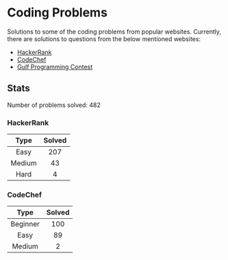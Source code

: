 # Coding Problems

Solutions to some of the coding problems from popular websites. Currently, there are solutions to questions from the below mentioned websites:
* [HackerRank](HackerRank "HackerRank")
* [CodeChef](CodeChef "CodeChef")
* [Gulf Programming Contest](Gulf%20Programming%20Contest "GPC")

## Stats

Number of problems solved: 482

### HackerRank

|Type|Solved|
|:---:|:---:|
|Easy|207|
|Medium|43|
|Hard|4|

### CodeChef

|Type|Solved|
|:---:|:---:|
|Beginner|100|
|Easy|89|
|Medium|2|